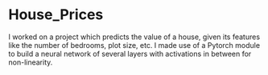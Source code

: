 # House_Prices

I worked on a project which predicts the value of a house, given its features like the number of bedrooms, plot size, etc. I made use of a Pytorch module to build a neural network of several layers with activations in between for non-linearity. 
